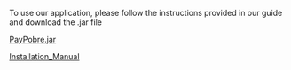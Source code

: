 To use our application, please follow the instructions provided in our guide and download the .jar file

[PayPobre.jar](uploads/12708c7ecff1759e04bd1a7541179039/PayPobre.jar)

[Installation_Manual](uploads/1e946ac5d611b974bc4d7db09c4d3c67/Installation_Manual.pdf)